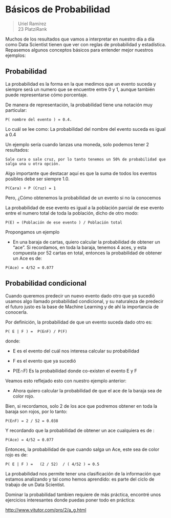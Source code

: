 # Básicos de Probabilidad
> Uriel Ramírez  
> 23 PlatziRank

Muchos de los resultados que vamos a interpretar en nuestro día a día como Data Scientist tienen que ver con reglas de probabilidad y estadística. Repasemos algunos conceptos básicos para entender mejor nuestros ejemplos: 


## Probabilidad 

La probabilidad es la forma en la que medimos que un evento suceda y siempre será un numero que se encuentre entre 0 y 1, aunque también puede representarse cómo porcentaje.

De manera de representación, la probabilidad tiene una notación muy particular: 

```
P( nombre del evento ) = 0.4.  
```
 

Lo cuál se lee como: La probabilidad del nombre del evento suceda es igual a  0.4 

 

Un ejemplo sería cuando lanzas una moneda, solo podemos tener 2 resultados: 

``` 
Sale cara o sale cruz, por lo tanto tenemos un 50% de probabilidad que salga una u otra opción. 
```
 

Algo importante que destacar aquí es que la suma de todos los eventos posibles debe ser siempre 1.0.

```
P(Cara) + P (Cruz) = 1 
```
 

Pero, ¿Cómo obtenemos la probabilidad de un evento si no la conocemos

 

La probabilidad de ese evento es igual a la población parcial de ese evento entre el numero total de toda la población, dicho de otro modo: 

 
```
P(E) = (Población de ese evento ) / Población total 
```
 

Propongamos un ejemplo

 

* En una baraja de cartas, quiero calcular la probabilidad de obtener un “ace”. Si recordamos, en toda la baraja, tenemos 4 aces, y esta compuesta por 52 cartas en total, entonces la probabilidad de obtener un Ace es de: 

 
```
P(Ace) = 4/52 = 0.077
```
 

## Probabilidad condicional

 
Cuando queremos predecir un nuevo evento dado otro que ya sucedió usamos algo llamado probabilidad condicional, y su naturaleza de predecir el futuro justo es la base de Machine Learning y de ahí la importancia de conocerla.

 

Por definición, la probabilidad de que un evento suceda dado otro es: 

 
```
P( E | F ) =  P(E∩F) / P(F) 
```
 

donde: 


* E es el evento del cuál nos interesa calcular su probabilidad 

* F es el evento que ya sucedió

* P(E∩F) Es la probabilidad donde co-existen el evento E y F 

 

Veamos esto reflejado esto con nuestro ejemplo anterior: 

 
* Ahora quiero calcular la probabilidad de que el ace de la baraja sea de color rojo. 

 
Bien, si recordamos,  solo 2 de los ace que podremos obtener en toda la baraja son rojos, por lo tanto:

 
```
P(E∩F) = 2 / 52 = 0.038
```
 

Y recordando que la probabilidad de obtener un ace cualquiera es de : 

 
```
P(Ace) = 4/52 = 0.077
```
 

Entonces, la probabilidad de que cuando salga un Ace, este sea de color rojo es de: 

 
```
P( E | F ) =   (2 / 52)  / ( 4/52 ) = 0.5
```
 
La probabilidad nos permite tener una clasificación de la información que estamos analizando y tal como hemos aprendido: es parte del ciclo de trabajo de un Data Scientist.

 

Dominar la probabilidad tambien requiere de más práctica, encontré unos ejercicios interesantes donde puedas poner todo en práctica: 

 
http://www.vitutor.com/pro/2/a_g.html
